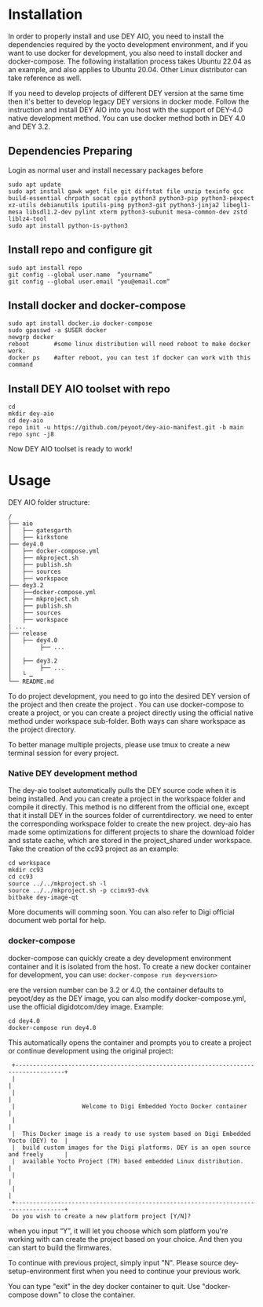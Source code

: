 # Installation

In order to properly install and use DEY AIO, you need to install the dependencies required by the yocto development environment, and if you want to use docker for development, you also need to install docker and docker-compose. The following installation process takes Ubuntu 22.04 as an example, and also applies to Ubuntu 20.04. Other Linux distributor can take reference as well.

If you need to develop projects of different DEY version at the same time then it's better to develop legacy DEY versions in docker mode.  Follow the instruction and install DEY AIO into you host with the support of DEY-4.0 native development method. You can use docker method both in DEY 4.0 and DEY 3.2.

## Dependencies Preparing

Login as normal user and install necessary packages before

```
sudo apt update
sudo apt install gawk wget file git diffstat file unzip texinfo gcc build-essential chrpath socat cpio python3 python3-pip python3-pexpect xz-utils debianutils iputils-ping python3-git python3-jinja2 libegl1-mesa libsdl1.2-dev pylint xterm python3-subunit mesa-common-dev zstd liblz4-tool
sudo apt install python-is-python3
```

## Install repo and configure git
```
sudo apt install repo
git config --global user.name  “yourname”
git config --global user.email "you@email.com“
```
## Install docker and docker-compose

```
sudo apt install docker.io docker-compose  
sudo gpasswd -a $USER docker   
newgrp docker   
reboot       #some linux distribution will need reboot to make docker work.
docker ps    #after reboot, you can test if docker can work with this command
```

## Install DEY AIO toolset with repo

```
cd
mkdir dey-aio
cd dey-aio
repo init -u https://github.com/peyoot/dey-aio-manifest.git -b main
repo sync -j8
```

Now DEY AIO toolset is ready to work!

# Usage

DEY AIO folder structure:

```
/
├── aio
│   ├── gatesgarth
│   ├── kirkstone
├── dey4.0
│   ├── docker-compose.yml
│   ├── mkproject.sh
│   ├── publish.sh
│   ├── sources
│   ├── workspace
├── dey3.2
│   ├──docker-compose.yml
│   ├── mkproject.sh
│   ├── publish.sh
│   ├── sources
│   ├── workspace
| ...
├── release
│   ├── dey4.0
│        ├── ...
│
│   ├── dey3.2
│        ├── ...
│   └ …
└── README.md
```

To do project development, you need to go into the desired DEY version of the project and then create the project . You can use docker-compose to create a project, or you can create a project directly using the official native method under workspace sub-folder. Both ways can share workspace as the project directory.

To better manage multiple projects, please use tmux to create a new terminal session for every project. 

### Native DEY development method

The dey-aio toolset automatically pulls the DEY source code when it is being installed. And you can create a project in the workspace folder and compile it directly. This method is no different from the official one, except that it install DEY in the sources folder of currentdirectory.  we need to enter the corresponding workspace folder to create the new project.  dey-aio has made some optimizations for different projects to share the download folder and sstate cache, which are stored in the project_shared under workspace. Take the creation of the cc93 project as an example:

```
cd workspace
mkdir cc93
cd cc93
source ../../mkproject.sh -l
source ../../mkproject.sh -p ccimx93-dvk
bitbake dey-image-qt
```

More documents  will comming soon. You can also refer to Digi official document web portal for help.


### docker-compose

docker-compose can quickly create a dey development environment container and it is isolated from the host. To create a new docker container for development, you can use: `docker-compose run dey<version>`

ere the version number can be 3.2 or 4.0, the container defaults to peyoot/dey as the DEY image, you can also modify docker-compose.yml, use the official digidotcom/dey image. Example:

```
cd dey4.0
docker-compose run dey4.0
```

This automatically opens the container and prompts you to create a project or continue development using the original project:

```
 +------------------------------------------------------------------------------------+
 |                                                                                    |
 |                                                                                    |
 |                   Welcome to Digi Embedded Yocto Docker container                  |
 |                                                                                    |
 |  This Docker image is a ready to use system based on Digi Embedded Yocto (DEY) to  |
 |  build custom images for the Digi platforms. DEY is an open source and freely      |
 |  available Yocto Project (TM) based embedded Linux distribution.                   |
 |                                                                                    |
 |                                                                                    |
 +------------------------------------------------------------------------------------+
 Do you wish to create a new platform project [Y/N]?
```

 when you input “Y”, it will let you choose which som platform you're working with can create the project based on your choice. And then you can start to build the firmwares.

To continue with previous project, simply input "N". Please source dey-setup-environment first when you need to continue your previous work.

You can type "exit" in the dey docker container to quit. Use "docker-compose down" to close the container. 


